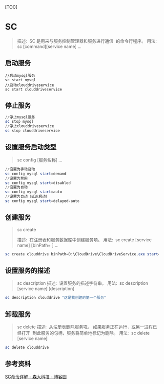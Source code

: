 [TOC]

# SC

> 描述:
> ​        SC 是用来与服务控制管理器和服务进行通信
> ​        的命令行程序。
> 用法:
>         sc <server> [command][service name] <option1> <option2>...



## 启动服务

```shell
//启动mysql服务
sc start mysql
//启动clouddriveservice
sc start clouddriveservice
```

## 停止服务

```powershell
//停止mysql服务
sc stop mysql
//停止clouddriveservice
sc stop clouddriveservice
```

## 设置服务启动类型

> sc <server> config [服务名称] <option1> <option2>...

```powershell
//设置为手动启动
sc config mysql start=demand
//设置为禁用
sc config mysql start=disabled
//设置为自动
sc config mysql start=auto
//设置为自动（延迟启动）
sc config mysql start=delayed-auto
```

## 创建服务

> sc create
>
> 描述:
> ​        在注册表和服务数据库中创建服务项。
> 用法:
> ​        sc <server> create [service name] [binPath= ] <option1> <option2>...

```powershell
sc create clouddrive binPath=D:\CloudDrive\CloudDriveService.exe start=auto
```

## 设置服务的描述

> sc description
> 描述:
> ​        设置服务的描述字符串。
> 用法:
> ​        sc <server> description [service name] [description]

```powershell
sc description clouddrive "这是我创建的第一个服务"
```



## 卸载服务

> sc delete
> 描述:
> ​        从注册表删除服务项。
> ​        如果服务正在运行，或另一进程已经打开
> ​        到此服务的句柄，服务将简单地标记为
> ​        删除。
> 用法:
> ​        sc <server> delete [service name]

```powershell
sc delete clouddrive
```



## 参考资料

[SC命令详解 - 森大科技 - 博客园](https://www.cnblogs.com/cnsend/p/12907229.html)

